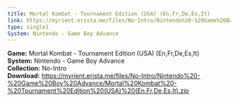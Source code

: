 ```yaml
---
title: Mortal Kombat - Tournament Edition (USA) (En,Fr,De,Es,It)
link: https://myrient.erista.me/files/No-Intro/Nintendo%20-%20Game%20Boy%20Advance/Mortal%20Kombat%20-%20Tournament%20Edition%20(USA)%20(En,Fr,De,Es,It).zip
type: single1
System: Nintendo - Game Boy Advance
---
```

<b>Game:</b> Mortal Kombat - Tournament Edition (USA) (En,Fr,De,Es,It)<br>
<b>System:</b> Nintendo - Game Boy Advance<br>
<b>Collection:</b> No-Intro<br>
<b>Download:</b> https://myrient.erista.me/files/No-Intro/Nintendo%20-%20Game%20Boy%20Advance/Mortal%20Kombat%20-%20Tournament%20Edition%20(USA)%20(En,Fr,De,Es,It).zip